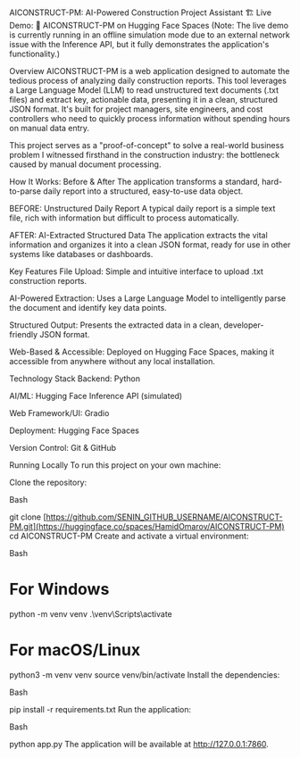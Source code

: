 AICONSTRUCT-PM: AI-Powered Construction Project Assistant 🏗️
Live Demo: 🚀 AICONSTRUCT-PM on Hugging Face Spaces
(Note: The live demo is currently running in an offline simulation mode due to an external network issue with the Inference API, but it fully demonstrates the application's functionality.)

Overview
AICONSTRUCT-PM is a web application designed to automate the tedious process of analyzing daily construction reports. This tool leverages a Large Language Model (LLM) to read unstructured text documents (.txt files) and extract key, actionable data, presenting it in a clean, structured JSON format. It's built for project managers, site engineers, and cost controllers who need to quickly process information without spending hours on manual data entry.

This project serves as a "proof-of-concept" to solve a real-world business problem I witnessed firsthand in the construction industry: the bottleneck caused by manual document processing.

How It Works: Before & After
The application transforms a standard, hard-to-parse daily report into a structured, easy-to-use data object.

BEFORE: Unstructured Daily Report
A typical daily report is a simple text file, rich with information but difficult to process automatically.

AFTER: AI-Extracted Structured Data
The application extracts the vital information and organizes it into a clean JSON format, ready for use in other systems like databases or dashboards.

Key Features
File Upload: Simple and intuitive interface to upload .txt construction reports.

AI-Powered Extraction: Uses a Large Language Model to intelligently parse the document and identify key data points.

Structured Output: Presents the extracted data in a clean, developer-friendly JSON format.

Web-Based & Accessible: Deployed on Hugging Face Spaces, making it accessible from anywhere without any local installation.

Technology Stack
Backend: Python

AI/ML: Hugging Face Inference API (simulated)

Web Framework/UI: Gradio

Deployment: Hugging Face Spaces

Version Control: Git & GitHub

Running Locally
To run this project on your own machine:

Clone the repository:

Bash

git clone [https://github.com/SENIN_GITHUB_USERNAME/AICONSTRUCT-PM.git](https://huggingface.co/spaces/HamidOmarov/AICONSTRUCT-PM)
cd AICONSTRUCT-PM
Create and activate a virtual environment:

Bash

# For Windows
python -m venv venv
.\venv\Scripts\activate

# For macOS/Linux
python3 -m venv venv
source venv/bin/activate
Install the dependencies:

Bash

pip install -r requirements.txt
Run the application:

Bash

python app.py
The application will be available at http://127.0.0.1:7860.
